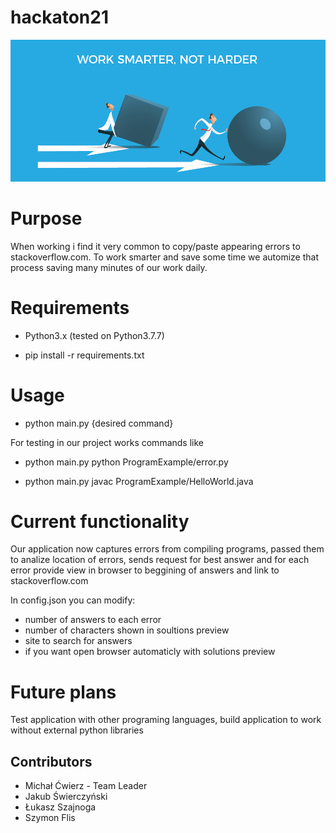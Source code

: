 # hackaton21

![alt text](./Work-Smarter-Not-Harder.png)

# Purpose

When working i find it very common to copy/paste appearing errors to stackoverflow.com. To work smarter and save some time we automize that process saving many minutes of our work daily.

# Requirements

- Python3.x (tested on Python3.7.7)

- pip install -r requirements.txt

# Usage

- python main.py {desired command}

For testing in our project works commands like

- python main.py python ProgramExample/error.py

- python main.py javac ProgramExample/HelloWorld.java

# Current functionality

Our application now captures errors from compiling programs, passed them to analize location of errors, sends request for best answer and for each error provide view in browser to beggining of answers and link to stackoverflow.com

In config.json you can modify:
- number of answers to each error
- number of characters shown in soultions preview
- site to search for answers
- if you want open browser automaticly with solutions preview

# Future plans

Test application with other programing languages, build application to work without external python libraries

## Contributors

- Michał Ćwierz - Team Leader
- Jakub Świerczyński
- Łukasz Szajnoga
- Szymon Flis
